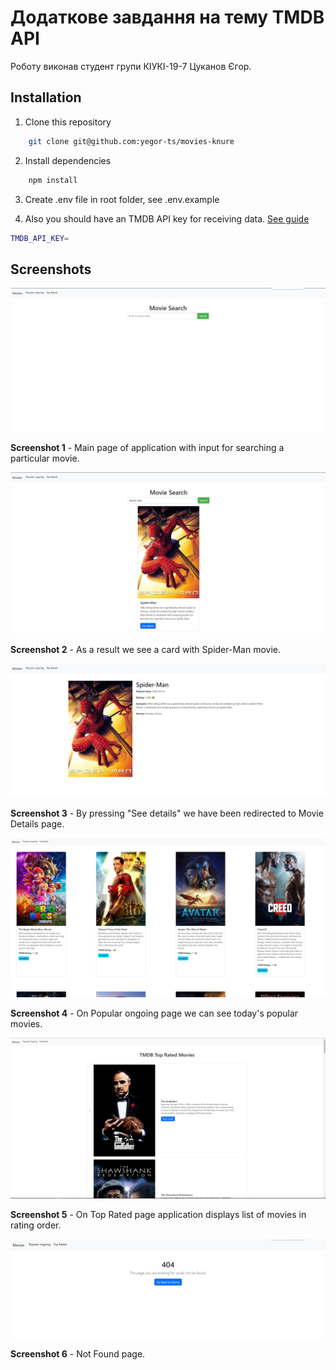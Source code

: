 # Додаткове завдання на тему TMDB API

Роботу виконав студент групи КІУКІ-19-7 Цуканов Єгор.

## Installation

1. Clone this repository

```bash
    git clone git@github.com:yegor-ts/movies-knure
```

2. Install dependencies

```bash
    npm install
```

3. Create .env file in root folder, see .env.example

4. Also you should have an TMDB API key for receiving data. [See guide](https://developers.themoviedb.org/3/getting-started)

```bash
TMDB_API_KEY=
```

## Screenshots

![Main](/screenshots/main_page.png)

**Screenshot 1** - Main page of application with input for searching a particular movie.

![Search result](/screenshots/search-result.png)

**Screenshot 2** - As a result we see a card with Spider-Man movie.

![Movie details](/screenshots/movie-details.png)

**Screenshot 3** - By pressing "See details" we have been redirected to Movie Details page.

![Popular](/screenshots/popular.png)

**Screenshot 4** - On Popular ongoing page we can see today's popular movies.

![Top Rated](/screenshots/top-rated.png)

**Screenshot 5** - On Top Rated page application displays list of movies in rating order.

![Not Found](/screenshots/not-found.png)

**Screenshot 6** - Not Found page.